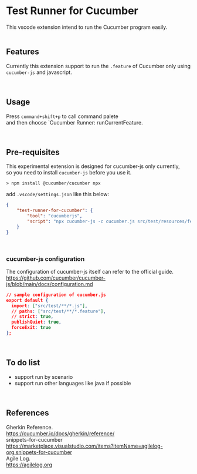 # Test Runner for Cucumber

This vscode extension intend to run the Cucumber program easily.
​        
​        
## Features
Currently this extension support to run the `.feature` of Cucumber only using `cucumber-js` and javascript.
​        
        
​        
    
## Usage

Press `command+shift+p` to call command palete  
and then choose `Cucumber Runner: runCurrentFeature.  
     
​        

## Pre-requisites
This experimental extension is designed for cucumber-js only currently,  
 so you need to install `cucumber-js` before you use it.
 ```shell
 > npm install @cucumber/cucumber npx
 ```
add `.vscode/settings.json` like this below: 
```json
{
	"test-runner-for-cucumber": {
		"tool": "cucumberjs",
		"script": "npx cucumber-js -c cucumber.js src/test/resources/features/**/*.feature"
	}
}
```
​        
### cucumber-js configuration
The configuration of cucumber-js itself can refer to the official guide. 
https://github.com/cucumber/cucumber-js/blob/main/docs/configuration.md 
```json
// sample configuration of cucumber.js
export default {
  import: ["src/test/**/*.js"],
  // paths: ["src/test/**/*.feature"],
  // strict: true,
  publishQuiet: true,
  forceExit: true
};
```
​        
## To do list
* support run by scenario
* support run other languages like java if possible

​        
	
## References

Gherkin Reference.  
<https://cucumber.io/docs/gherkin/reference/>  
snippets-for-cucumber  
<https://marketplace.visualstudio.com/items?itemName=agilelog-org.snippets-for-cucumber>  
Agile Log.  
<https://agilelog.org>
